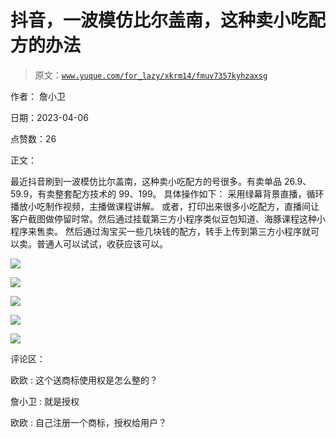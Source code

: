 # 抖音，一波模仿比尔盖南，这种卖小吃配方的办法

> 原文：[`www.yuque.com/for_lazy/xkrm14/fmuv7357kyhzaxsg`](https://www.yuque.com/for_lazy/xkrm14/fmuv7357kyhzaxsg)

作者： 詹小卫

日期：2023-04-06

点赞数：26

正文：

最近抖音刷到一波模仿比尔盖南，这种卖小吃配方的号很多。有卖单品 26.9、59.9，有卖整套配方技术的 99、199。 具体操作如下： 采用绿幕背景直播，循环播放小吃制作视频，主播做课程讲解。 或者，打印出来很多小吃配方，直播间让客户截图做停留时常。然后通过挂载第三方小程序类似豆包知道、海豚课程这种小程序来售卖。 然后通过淘宝买一些几块钱的配方，转手上传到第三方小程序就可以卖。普通人可以试试，收获应该可以。

![](img/e1770d7bcc21501d16394d6053ab224b.png)

![](img/8b7df2fbdf8a68c497e7d21373c70146.png)

![](img/6db05b382db07db30fa7e80afa59c646.png)

![](img/29163788136d1fd0c40da76e805786bf.png)

![](img/4795441e046634227fdbb6acdc9c06a5.png)

评论区：

欧欧 : 这个送商标使用权是怎么整的？

詹小卫 : 就是授权

欧欧 : 自己注册一个商标，授权给用户？



